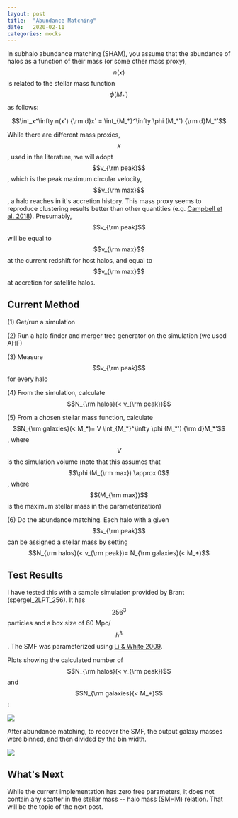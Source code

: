 ```yaml
---
layout: post
title:  "Abundance Matching"
date:   2020-02-11
categories: mocks
---
```



In subhalo abundance matching (SHAM), you assume that the abundance of halos as a function of their mass (or some other mass proxy), $$n(x)$$ is related to the stellar mass function $$ \phi (M_*')$$ as follows:

$$\int_x^\infty n(x') {\rm d}x' = \int_{M_*}^\infty \phi (M_*') {\rm d}M_*’$$

While there are different mass proxies, $$x$$, used in the literature, we will adopt $$v_{\rm peak}$$, which is the peak maximum circular velocity, $$v_{\rm max}$$,  a halo reaches in it's accretion history. This mass proxy seems to reproduce clustering results better than other quantities (e.g. <a href="https://ui.adsabs.harvard.edu/abs/2018MNRAS.477..359C/abstract">Campbell et al. 2018</a>). Presumably, $$v_{\rm peak}$$ will be equal to $$v_{\rm max}$$ at the current redshift for host halos, and equal to $$v_{\rm max}$$ at accretion for satellite halos.

## Current Method

(1) Get/run a simulation

(2) Run a halo finder and merger tree generator on the simulation (we used AHF)

(3) Measure $$v_{\rm peak}$$ for every halo

(4) From the simulation, calculate $$N_{\rm halos}(< v_{\rm peak})$$

(5) From a chosen stellar mass function, calculate $$N_{\rm galaxies}(< M_*)= V \int_{M_*}^\infty \phi (M_*') {\rm d}M_*’$$, where $$V$$ is the simulation volume (note that this assumes that $$\phi (M_{\rm max}) \approx 0$$, where  $$(M_{\rm max})$$ is the maximum stellar mass in the parameterization)

(6) Do the abundance matching. Each halo with a given $$v_{\rm peak}$$ can be assigned a stellar mass by setting $$N_{\rm halos}(< v_{\rm peak})= N_{\rm galaxies}(< M_*)$$


## Test Results

I have tested this with a sample simulation provided by Brant (spergel_2LPT_256). It has $$256^3$$ particles and a box size of 60 Mpc/$$h^3$$. The SMF was parameterized using <a href="https://ui.adsabs.harvard.edu/abs/2009MNRAS.398.2177L">Li & White 2009</a>.

Plots showing the calculated number of $$N_{\rm halos}(< v_{\rm peak})$$ and $$N_{\rm galaxies}(< M_*)$$:

<img src="{{ site.baseurl }}/assets/plots/Matching.png">

After abundance matching, to recover the SMF, the output galaxy masses were binned, and then divided by the bin width.

<img src="{{ site.baseurl }}/assets/plots/SMF.png">


## What's Next

While the current implementation has zero free parameters, it does not contain any scatter in the stellar mass -- halo mass (SMHM) relation. That will be the topic of the next post.
